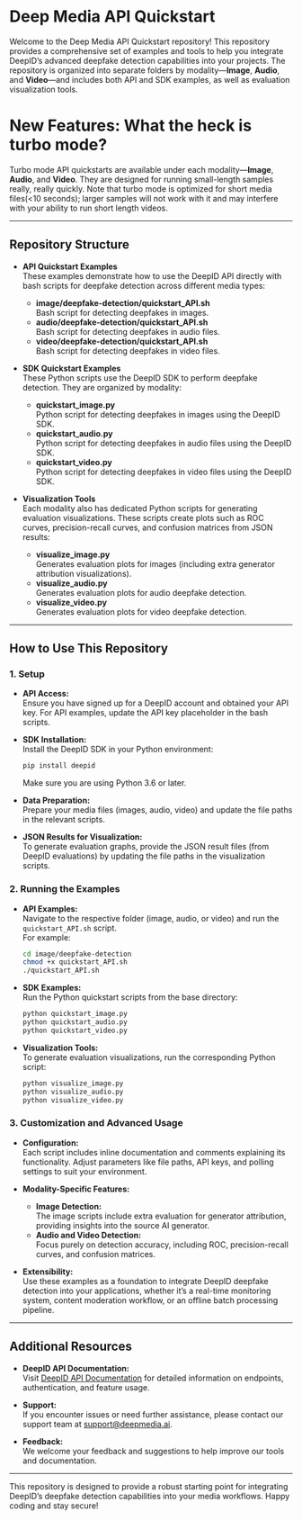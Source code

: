 # Deep Media API Quickstart

Welcome to the Deep Media API Quickstart repository! This repository provides a comprehensive set of examples and tools to help you integrate DeepID’s advanced deepfake detection capabilities into your projects. The repository is organized into separate folders by modality—**Image**, **Audio**, and **Video**—and includes both API and SDK examples, as well as evaluation visualization tools.

# New Features: What the heck is turbo mode?

Turbo mode API quickstarts are available under each modality—**Image**, **Audio**, and **Video**. They are designed for running small-length samples really, really quickly. Note that turbo mode is optimized for short media files(<10 seconds); larger samples will not work with it and may interfere with your ability to run short length videos.

---

## Repository Structure

- **API Quickstart Examples**  
  These examples demonstrate how to use the DeepID API directly with bash scripts for deepfake detection across different media types:
  - **image/deepfake-detection/quickstart_API.sh**  
    Bash script for detecting deepfakes in images.
  - **audio/deepfake-detection/quickstart_API.sh**  
    Bash script for detecting deepfakes in audio files.
  - **video/deepfake-detection/quickstart_API.sh**  
    Bash script for detecting deepfakes in video files.

- **SDK Quickstart Examples**  
  These Python scripts use the DeepID SDK to perform deepfake detection. They are organized by modality:
  - **quickstart_image.py**  
    Python script for detecting deepfakes in images using the DeepID SDK.
  - **quickstart_audio.py**  
    Python script for detecting deepfakes in audio files using the DeepID SDK.
  - **quickstart_video.py**  
    Python script for detecting deepfakes in video files using the DeepID SDK.

- **Visualization Tools**  
  Each modality also has dedicated Python scripts for generating evaluation visualizations. These scripts create plots such as ROC curves, precision-recall curves, and confusion matrices from JSON results:
  - **visualize_image.py**  
    Generates evaluation plots for images (including extra generator attribution visualizations).
  - **visualize_audio.py**  
    Generates evaluation plots for audio deepfake detection.
  - **visualize_video.py**  
    Generates evaluation plots for video deepfake detection.

---

## How to Use This Repository

### 1. Setup

- **API Access:**  
  Ensure you have signed up for a DeepID account and obtained your API key. For API examples, update the API key placeholder in the bash scripts.

- **SDK Installation:**  
  Install the DeepID SDK in your Python environment:
  ```bash
  pip install deepid
  ```
  Make sure you are using Python 3.6 or later.

- **Data Preparation:**  
  Prepare your media files (images, audio, video) and update the file paths in the relevant scripts.

- **JSON Results for Visualization:**  
  To generate evaluation graphs, provide the JSON result files (from DeepID evaluations) by updating the file paths in the visualization scripts.

### 2. Running the Examples

- **API Examples:**  
  Navigate to the respective folder (image, audio, or video) and run the `quickstart_API.sh` script.  
  For example:
  ```bash
  cd image/deepfake-detection
  chmod +x quickstart_API.sh
  ./quickstart_API.sh
  ```

- **SDK Examples:**  
  Run the Python quickstart scripts from the base directory:
  ```bash
  python quickstart_image.py
  python quickstart_audio.py
  python quickstart_video.py
  ```

- **Visualization Tools:**  
  To generate evaluation visualizations, run the corresponding Python script:
  ```bash
  python visualize_image.py
  python visualize_audio.py
  python visualize_video.py
  ```

### 3. Customization and Advanced Usage

- **Configuration:**  
  Each script includes inline documentation and comments explaining its functionality. Adjust parameters like file paths, API keys, and polling settings to suit your environment.

- **Modality-Specific Features:**  
  - **Image Detection:**  
    The image scripts include extra evaluation for generator attribution, providing insights into the source AI generator.
  - **Audio and Video Detection:**  
    Focus purely on detection accuracy, including ROC, precision-recall curves, and confusion matrices.

- **Extensibility:**  
  Use these examples as a foundation to integrate DeepID deepfake detection into your applications, whether it’s a real-time monitoring system, content moderation workflow, or an offline batch processing pipeline.

---

## Additional Resources

- **DeepID API Documentation:**  
  Visit [DeepID API Documentation](https://staging.api.deepidentify.ai/docs/) for detailed information on endpoints, authentication, and feature usage.

- **Support:**  
  If you encounter issues or need further assistance, please contact our support team at [support@deepmedia.ai](mailto:support@deepmedia.ai).

- **Feedback:**  
  We welcome your feedback and suggestions to help improve our tools and documentation.

---

This repository is designed to provide a robust starting point for integrating DeepID’s deepfake detection capabilities into your media workflows. Happy coding and stay secure!
